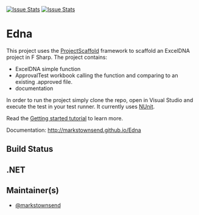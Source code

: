 [![Issue Stats](http://issuestats.com/github/markstownsend/Edna/badge/issue)](http://issuestats.com/github/markstownsend/Edna)
[![Issue Stats](http://issuestats.com/github/markstownsend/Edna/badge/pr)](http://issuestats.com/github/markstownsend/Edna)

# Edna

This project uses the [ProjectScaffold](https://github.com/fsprojects/ProjectScaffold) framework to scaffold an ExcelDNA project in F Sharp.  The project contains: 

* ExcelDNA simple function
* ApprovalTest workbook calling the function and comparing to an existing .approved file.
* documentation

In order to run the project simply clone the repo, open in Visual Studio and execute the test in your test runner.  It currently uses [NUnit](http://www.nunit.org/).

Read the [Getting started tutorial](http://fsprojects.github.io/ProjectScaffold/index.html#Getting-started) to learn more.

Documentation: http://markstownsend.github.io/Edna

## Build Status

 .NET
 ----
<!--[![.NET Build Status](https://img.shields.io/appveyor/ci/fsgit/ProjectScaffold/master.svg)](https://ci.appveyor.com/project/fsgit/projectscaffold)
-->
## Maintainer(s)

- [@markstownsend](https://github.com/markstownsend)
